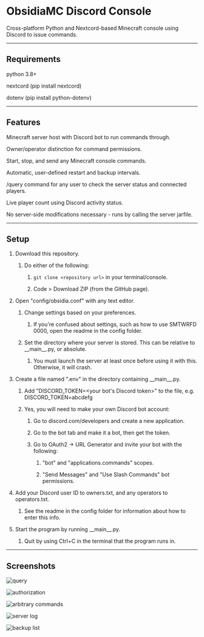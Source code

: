 # ObsidiaMC Discord Console

Cross-platform Python and Nextcord-based Minecraft console using Discord to issue commands. 

---

## Requirements

python 3.8+

nextcord (pip install nextcord)

dotenv (pip install python-dotenv)

---

## Features

Minecraft server host with Discord bot to run commands through.

Owner/operator distinction for command permissions.

Start, stop, and send any Minecraft console commands.

Automatic, user-defined restart and backup intervals.

/query command for any user to check the server status and connected players.

Live player count using Discord activity status.

No server-side modifications necessary - runs by calling the server jarfile.

---

## Setup

1) Download this repository.

    1) Do either of the following:

        1) `git clone <repository url>` in your terminal/console.

        2) Code > Download ZIP (from the GitHub page).
  
2) Open "config/obsidia.conf" with any text editor.
  
    1) Change settings based on your preferences.

        1) If you're confused about settings, such as how to use SMTWRFD 0000, open the readme in the config folder.
    
    2) Set the directory where your server is stored. This can be relative to \_\_main__.py, or absolute.

        1) You must launch the server at least once before using it with this. Otherwise, it will crash.

3) Create a file named ".env" in the directory containing \_\_main__.py.

    1) Add "DISCORD_TOKEN=<your bot's Discord token>" to the file, e.g. DISCORD_TOKEN=abcdefg

    2) Yes, you will need to make your own Discord bot account:

        1) Go to discord.com/developers and create a new application.

        2) Go to the bot tab and make it a bot, then get the token.

        3) Go to OAuth2 -> URL Generator and invite your bot with the following:

            1) "bot" and "applications.commands" scopes.

            2) "Send Messages" and "Use Slash Commands" bot permissions.

4) Add your Discord user ID to owners.txt, and any operators to operators.txt.

    1) See the readme in the config folder for information about how to enter this info.

5) Start the program by running \_\_main__.py.
  
    1) Quit by using Ctrl+C in the terminal that the program runs in.


---

## Screenshots

![query](https://user-images.githubusercontent.com/38796431/161887885-3316afa7-e788-46c0-bd1f-6335a5f6a49b.png)

![authorization](https://user-images.githubusercontent.com/38796431/161887939-b42b1cb1-67ca-41c2-b1e2-bde1c797e246.png)

![arbitrary commands](https://user-images.githubusercontent.com/38796431/161887954-5e2bfa99-b324-42e3-89e0-efc42095e4c5.png)

![server log](https://user-images.githubusercontent.com/38796431/161887919-c65147a8-2154-4745-afb4-67014929e94e.png)

![backup list](https://user-images.githubusercontent.com/38796431/161887949-742256f8-a419-49f2-9230-a6b83433b8cc.png)
